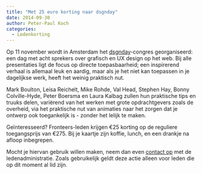 ```yaml
---
title: "Met 25 euro korting naar dsgnday"
date: 2014-09-30
author: Peter-Paul Koch
categories: 
  - Ledenkorting
---
```

Op 11 november wordt in Amsterdam het [dsgnday](http://dsgnday.nl/)-congres georganiseerd: een dag met acht sprekers over grafisch en UX design op het web. Bij alle presentaties ligt de focus op directe toepasbaarheid; een inspirerend verhaal is allemaal leuk en aardig, maar als je het niet kan toepassen in je dagelijkse werk, heeft het weinig praktisch nut.

Mark Boulton, Leisa Reichelt, Mike Rohde, Val Head, Stephen Hay, Bonny Colville-Hyde, Peter Boersma en Laura Kalbag zullen hun praktische tips en truuks delen, variërend van het werken met grote opdrachtgevers zoals de overheid, via het praktische nut van animaties naar het zorgen dat je ontwerp ook toegankelijk is - zonder het lelijk te maken.

Geïnteresseerd? Fronteers-leden krijgen €25 korting op de reguliere toegangsprijs van €275. Bij je kaartje zijn koffie, lunch, en een drankje na afloop inbegrepen.

Mocht je hiervan gebruik willen maken, neem dan even [contact op](/contact) met de ledenadministratie. Zoals gebruikelijk geldt deze actie alleen voor leden die op dit moment al lid zijn.